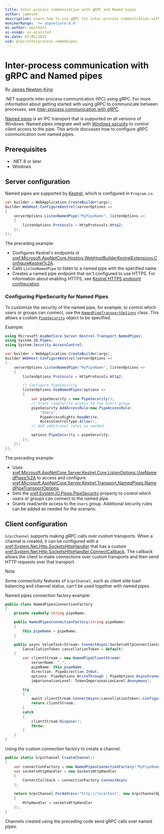 ```yaml
---
title: Inter-process communication with gRPC and Named pipes
author: jamesnk
description: Learn how to use gRPC for inter-process communication with Named pipes.
monikerRange: '>= aspnetcore-8.0'
ms.author: wpickett
ai-usage: ai-assisted
ms.date: 07/01/2025
uid: grpc/interprocess-namedpipes
---
```

# Inter-process communication with gRPC and Named pipes

<!-- UPDATE 9.0 Activate after release and INCLUDE is updated

[!INCLUDE[](~/includes/not-latest-version.md)]

-->

By [James Newton-King](https://twitter.com/jamesnk)

.NET supports inter-process communication (IPC) using gRPC. For more information about getting started with using gRPC to communicate between processes, see [Inter-process communication with gRPC](xref:grpc/interprocess).

[Named pipes](https://wikipedia.org/wiki/Named_pipe) is an IPC transport that is supported on all versions of Windows. Named pipes integrate well with [Windows security](/windows/win32/ipc/named-pipe-security-and-access-rights) to control client access to the pipe. This article discusses how to configure gRPC communication over named pipes.

## Prerequisites

* .NET 8 or later
* Windows

## Server configuration

Named pipes are supported by [Kestrel](xref:fundamentals/servers/kestrel), which is configured in `Program.cs`:

```csharp
var builder = WebApplication.CreateBuilder(args);
builder.WebHost.ConfigureKestrel(serverOptions =>
{
    serverOptions.ListenNamedPipe("MyPipeName", listenOptions =>
    {
        listenOptions.Protocols = HttpProtocols.Http2;
    });
});
```

The preceding example:

* Configures Kestrel's endpoints in <xref:Microsoft.AspNetCore.Hosting.WebHostBuilderKestrelExtensions.ConfigureKestrel%2A>.
* Calls `ListenNamedPipe` to listen to a named pipe with the specified name.
* Creates a named pipe endpoint that isn't configured to use HTTPS. For information about enabling HTTPS, see [Kestrel HTTPS endpoint configuration](xref:fundamentals/servers/kestrel/endpoints#listenoptionsusehttps).

### Configuring PipeSecurity for Named Pipes

To customize the security of the named pipe, for example, to control which users or groups can connect, use the [`NamedPipeTransportOptions`](xref:Microsoft.AspNetCore.Server.Kestrel.Transport.NamedPipes.NamedPipeTransportOptions) class. This allows a custom [`PipeSecurity`](xref:System.IO.Pipes.PipeSecurity) object to be specified.

Example:

```csharp
using Microsoft.AspNetCore.Server.Kestrel.Transport.NamedPipes;
using System.IO.Pipes;
using System.Security.AccessControl;

var builder = WebApplication.CreateBuilder(args);
builder.WebHost.ConfigureKestrel(serverOptions =>
{
    serverOptions.ListenNamedPipe("MyPipeName", listenOptions =>
    {
        listenOptions.Protocols = HttpProtocols.Http2;

        // Configure PipeSecurity
        listenOptions.UseNamedPipes(options =>
        {
            var pipeSecurity = new PipeSecurity();
            // Grant read/write access to the Users group
            pipeSecurity.AddAccessRule(new PipeAccessRule(
                "Users",
                PipeAccessRights.ReadWrite,
                AccessControlType.Allow));
            // Add additional rules as needed

            options.PipeSecurity = pipeSecurity;
        });
    });
});
```

The preceding example:

* Uses <xref:Microsoft.AspNetCore.Server.Kestrel.Core.ListenOptions.UseNamedPipes%2A> to access and configure <xref:Microsoft.AspNetCore.Server.Kestrel.Transport.NamedPipes.NamedPipeTransportOptions>.
* Sets the <xref:System.IO.Pipes.PipeSecurity> property to control which users or groups can connect to the named pipe.
* Grants read/write access to the `Users` group. Additional security rules can be added as needed for the scenario.

## Client configuration

`GrpcChannel` supports making gRPC calls over custom transports. When a channel is created, it can be configured with a <xref:System.Net.Http.SocketsHttpHandler> that has a custom <xref:System.Net.Http.SocketsHttpHandler.ConnectCallback>. The callback allows the client to make connections over custom transports and then send HTTP requests over that transport.

> [!NOTE]
> Some connectivity features of `GrpcChannel`, such as client side load balancing and channel status, can't be used together with named pipes.

Named pipes connection factory example:

```csharp
public class NamedPipesConnectionFactory
{
    private readonly string pipeName;

    public NamedPipesConnectionFactory(string pipeName)
    {
        this.pipeName = pipeName;
    }

    public async ValueTask<Stream> ConnectAsync(SocketsHttpConnectionContext _,
        CancellationToken cancellationToken = default)
    {
        var clientStream = new NamedPipeClientStream(
            serverName: ".",
            pipeName: this.pipeName,
            direction: PipeDirection.InOut,
            options: PipeOptions.WriteThrough | PipeOptions.Asynchronous,
            impersonationLevel: TokenImpersonationLevel.Anonymous);

        try
        {
            await clientStream.ConnectAsync(cancellationToken).ConfigureAwait(false);
            return clientStream;
        }
        catch
        {
            clientStream.Dispose();
            throw;
        }
    }
}
```

Using the custom connection factory to create a channel:

```csharp
public static GrpcChannel CreateChannel()
{
    var connectionFactory = new NamedPipesConnectionFactory("MyPipeName");
    var socketsHttpHandler = new SocketsHttpHandler
    {
        ConnectCallback = connectionFactory.ConnectAsync
    };

    return GrpcChannel.ForAddress("http://localhost", new GrpcChannelOptions
    {
        HttpHandler = socketsHttpHandler
    });
}
```

Channels created using the preceding code send gRPC calls over named pipes.
